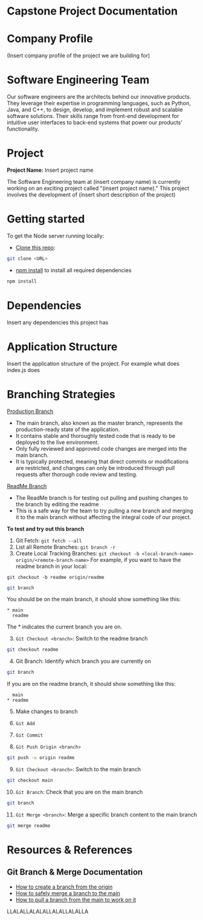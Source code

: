 # Capstone Project Documentation

# Company Profile

(Insert company profile of the project we are building for)

# Software Engineering Team
Our software engineers are the architects behind our innovative products. They leverage their expertise in programming languages, such as Python, Java, and C++, to design, develop, and implement robust and scalable software solutions. Their skills range from front-end development for intuitive user interfaces to back-end systems that power our products' functionality.


# Project
**Project Name:** Insert project name

The Software Engineering team at (insert company name) is currently working on an exciting project called "(insert project name)." This project involves the development of (insert short description of the project)

# Getting started
To get the Node server running locally:
- [Clone this repo](https://www.atlassian.com/git/tutorials/setting-up-a-repository/git-clone): 
```sh 
git clone <URL>
```

- [npm install](https://docs.npmjs.com/cli/v10/commands/npm-install) to install all required dependencies
```sh
npm install
```

# Dependencies
Insert any dependencies this project has

# Application Structure
Insert the application structure of the project. For example what does index.js does

# Branching Strategies
[Production Branch](https://github.com/jeffcxl/sctp-capstone/tree/main)
- The main branch, also known as the master branch, represents the production-ready state of the application.
- It contains stable and thoroughly tested code that is ready to be deployed to the live environment.
- Only fully reviewed and approved code changes are merged into the main branch.
- It is typically protected, meaning that direct commits or modifications are restricted, and changes can only be introduced through pull requests after thorough code review and testing.

[ReadMe Branch](https://github.com/jeffcxl/sctp-capstone/tree/readme)
- The ReadMe branch is for testing out pulling and pushing changes to the branch by editing the readme
- This is a safe way for the team to try pulling a new branch and merging it to the main branch without affecting the integral code of our project.

**To test and try out this branch**
1. Git Fetch: ```git fetch --all```
2. List all Remote Branches: ```git branch -r```
3. Create Local Tracking Branches: ```git checkout -b <local-branch-name> origin/<remote-branch-name>```
For example, if you want to have the readme branch in your local: 

```
git checkout -b readme origin/readme
```


```sh
git branch
```

You should be on the main branch, it should show something like this:

```console
* main
  readme
```

The * indicates the current branch you are on.

3. ```Git Checkout <branch>```: Switch to the readme branch

```sh
git checkout readme
```

4. Git Branch: Identify which branch you are currently on

```sh
git branch
```

If you are on the readme branch, it should show something like this:

```console
  main
* readme
```

5. Make changes to branch

6. ```Git Add```

7. ```Git Commit```

8. ```Git Push Origin <branch>```

```sh
git push -u origin readme
```

9. ```Git Checkout <branch>```: Switch to the main branch

```sh
git checkout main
```

10. ```Git Branch```: Check that you are on the main branch

```sh
git branch
```

11. ```Git Merge <branch>```: Merge a specific branch content to the main branch

```sh
git merge readme
```

# Resources & References

## Git Branch & Merge Documentation
- [How to create a branch from the origin](https://www.geeksforgeeks.org/how-to-create-a-new-branch-in-git-and-push-the-code/)
- [How to safely merge a branch to the main](https://git-scm.com/book/en/v2/Git-Branching-Basic-Branching-and-Merging)
- [How to pull a branch from the main to work on it](https://www.atlassian.com/git/tutorials/syncing/git-pull)


LLALALLALALALLALALLALALLA
